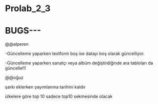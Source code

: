 # Prolab_2_3

# BUGS---


@@alperen

-Güncelleme yaparken textform boş ise datayı boş olarak güncelliyor.

-Güncelleme yaparken sanatçı veya albüm değiştirdiğinde ara tabloları da güncelle!!!


@@oğuz

şarkı eklerken yayımlanma tarihini kaldır

ülkelere göre top 10 sadece top10 sekmesinde olacak
